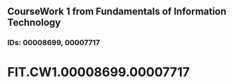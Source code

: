 ## CourseWork 1 from Fundamentals of Information Technology
### IDs: 00008699, 00007717

# FIT.CW1.00008699.00007717
